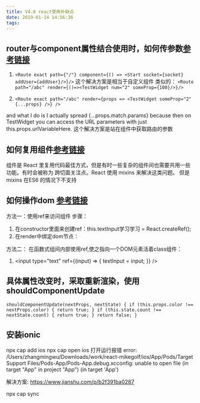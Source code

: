 ```yaml
---
title: V4.0 react使用补缺点
date: 2019-01-14 14:56:36
tags:
---
```


## router与component属性结合使用时，如何传参数[参考链接](https://github.com/ReactTraining/react-router/issues/4105)

1. `<Route exact path={"/"} component={() => <Start socket={socket} addUser={addUser}/>}/>`
    这个解决方案是相当于自定义组件
    类似的：
    `<Route path="/abc" render={()=><TestWidget num="2" someProp={100}/>}/>`
    
2. `<Route exact path="/abc" render={props => <TestWidget someProp="2" {...props} />} />`

and what I do is I actually spread {...props.match.params} because then on TestWidget you can access the URL parameters with just this.props.urlVariableHere.
这个解决方案是站在组件中获取路由的参数


## 如何复用组件[参考链接](https://react-cn.github.io/react/docs/reusable-components.html)
组件是 React 里复用代码最佳方式，但是有时一些复杂的组件间也需要共用一些功能。有时会被称为 跨切面关注点。React 使用 mixins 来解决这类问题。
但是 mixins 在ES6 的情况下不支持

## 如何操作dom [参考链接](https://react.docschina.org/docs/refs-and-the-dom.html)
方法一：使用ref来访问组件
步骤：
1. 在constructor里面来创建ref：this.textInput学习学习 = React.createRef();
2. 在render中绑定dom节点： <CustomTextInput ref={this.textInput} />

方法二： 在函数式组间内部使用ref,使之指向一个DOM元素活着class组件：
1. <input type="text" ref={(input) => { textInput = input; }} />


## 具体属性改变时，采取重新渲染，使用shouldComponentUpdate
`shouldComponentUpdate(nextProps, nextState) {
    if (this.props.color !== nextProps.color) {
      return true;
    }
    if (this.state.count !== nextState.count) {
      return true;
    }
    return false;
}
`

## 安装ionic
npx cap add  ios
npx cap open ios
打开运行报错 error: /Users/zhangmingwu/Downloads/work/react-mikegolf/ios/App/Pods/Target Support Files/Pods-App/Pods-App.debug.xcconfig: unable to open file (in target "App" in project "App") (in target 'App')

解决方案: https://www.jianshu.com/p/b2f391ba0287

npx cap sync 


